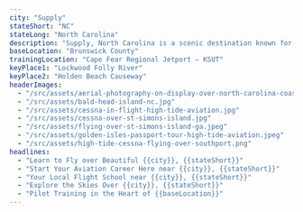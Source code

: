 ```yaml
---
city: "Supply"
stateShort: "NC"
stateLong: "North Carolina"
description: "Supply, North Carolina is a scenic destination known for its coastal beauty and regional charm. It offers an unforgettable view from the sky with landmarks like Lockwood Folly River and Holden Beach Causeway, making it a favorite among pilots and air tour guests."
baseLocation: "Brunswick County"
trainingLocation: "Cape Fear Regional Jetport – KSUT"
keyPlace1: "Lockwood Folly River"
keyPlace2: "Holden Beach Causeway"
headerImages:
  - "/src/assets/aerial-photography-on-display-over-north-carolina-coast.webp"
  - "/src/assets/bald-head-island-nc.jpg"
  - "/src/assets/cessna-in-flight-high-tide-aviation.jpg"
  - "/src/assets/cessna-over-st-simons-island.jpg"
  - "/src/assets/flying-over-st-simons-island-ga.jpeg"
  - "/src/assets/golden-isles-passport-tour-high-tide-aviation.jpeg"
  - "/src/assets/high-tide-cessna-flying-over-southport.png"
headlines:
  - "Learn to Fly over Beautiful {{city}}, {{stateShort}}"
  - "Start Your Aviation Career Here near {{city}}, {{stateShort}}"
  - "Your Local Flight School near {{city}}, {{stateShort}}"
  - "Explore the Skies Over {{city}}, {{stateShort}}"
  - "Pilot Training in the Heart of {{baseLocation}}"
---
```

